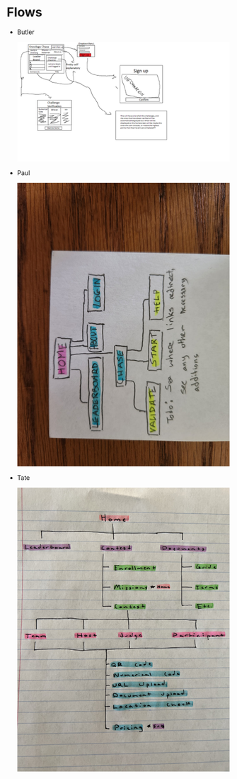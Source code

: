 # Flows

- Butler
    
    ![Website_Flow_Chart.png](Flows%202c21c62129aa47fcb0449c12e12f1a3a/Website_Flow_Chart.png)
    
- Paul
    
    ![20230504_182429.jpg](Flows%202c21c62129aa47fcb0449c12e12f1a3a/20230504_182429.jpg)
    
- Tate
    
    ![IMG_2364.jpg](Flows%202c21c62129aa47fcb0449c12e12f1a3a/IMG_2364.jpg)